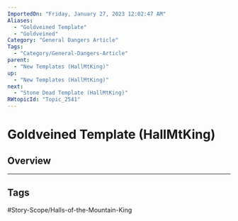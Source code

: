 ```yaml
---
ImportedOn: "Friday, January 27, 2023 12:02:47 AM"
Aliases:
  - "Goldveined Template"
  - "Goldveined"
Category: "General Dangers Article"
Tags:
  - "Category/General-Dangers-Article"
parent:
  - "New Templates (HallMtKing)"
up:
  - "New Templates (HallMtKing)"
next:
  - "Stone Dead Template (HallMtKing)"
RWtopicId: "Topic_2541"
---
```

# Goldveined Template (HallMtKing)
## Overview

---
## Tags
#Story-Scope/Halls-of-the-Mountain-King

